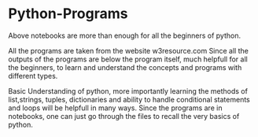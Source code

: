 # Python-Programs

Above notebooks are more than enough for all the beginners of python.

All the programs are taken from the website w3resource.com
Since all the outputs of the programs are below the program itself, much helpfull for all the beginners, to learn and understand the concepts 
and programs with different types.

Basic Understanding of python, more importantly learning the methods of list,strings, tuples, dictionaries and ability to handle conditional statements and loops will be helpfull in many ways.
Since the programs are in notebooks, one can just go through the files to recall the very basics of python.
